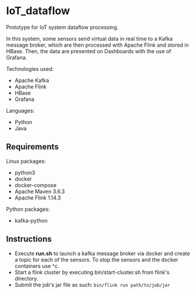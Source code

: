 # IoT_dataflow
Prototype for IoT system dataflow processing.

In this system, some sensors send virtual data in real time to a Kafka message broker, which are then processed with Apache Flink and stored in HBase. Then, the data are presented on Dashboards with the use of Grafana.

Technologies used:
* Apache Kafka
* Apache Flink
* HBase
* Grafana

Languages:
* Python
* Java

## Requirements
Linux packages:
* python3
* docker
* docker-compose
* Apache Maven 3.6.3
* Apache Flink 1.14.3

Python packages:
* kafka-python


## Instructions
* Execute **run.sh** to launch a kafka message broker via docker and create a topic for each of the sensors. To stop the sensors and the docker containers use ^c.<br>
* Start a flink cluster by executing bin/start-cluster.sh from flink's directory.
* Submit the job's jar file as such:
`bin/flink run path/to/job/jar`
